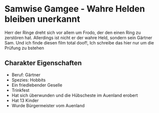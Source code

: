 # Samwise Gamgee - Wahre Helden bleiben unerkannt
Herr der Ringe dreht sich vor allem um Frodo, 
der den einen Ring zu zerstören hat. 
Allerdings ist nicht er der wahre Held, sondern sein Gärtner Sam.
Und ich finde diesen film total doof!, Ich schreibe das hier nur um die Prüfung zu bstehen


## Charakter Eigenschaften
* Beruf: Gärtner
* Spezies: Hobbits
* Ein friedlebender Geselle
* Trinkfest
* Hat sich überwunden und die Hübscheste im Auenland erobert
* Hat 13 Kinder
* Wurde Bürgermeister vom Auenland
